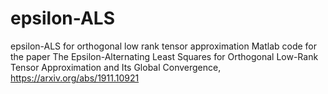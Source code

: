 # epsilon-ALS
epsilon-ALS for orthogonal low rank tensor approximation
Matlab code for the paper
The Epsilon-Alternating Least Squares for Orthogonal Low-Rank Tensor Approximation and Its Global Convergence, 
https://arxiv.org/abs/1911.10921
